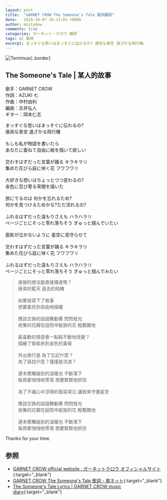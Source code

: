 ```yaml
---
layout: post
title:  "GARNET CROW The Someone's Tale 歌詞翻訳"
date:   2018-10-07 20:13:03 +0800
author: mistydew
comments: true
categories: ガーネット・クロウ 翻訳
tags: GC 歌詞
excerpt: まっすぐな思いはまっすぐに伝わるの? 唐突な青空 遠ざかる飛行機。
---
```

![Terminus](https://raw.githubusercontent.com/mistydew/gc2/master/cover/album/AL10_Terminus.jpg){:.border}

## The Someone's Tale | 某人的故事

歌手：GARNET CROW<br>
作詞：AZUKI 七<br>
作曲：中村由利<br>
編曲：古井弘人<br>
ギター：岡本仁志

<div class="lyric-original">
<p>
まっすぐな思いはまっすぐに伝わるの?<br>
唐突な青空 遠ざかる飛行機<br>
<br>
もしも私が物語を書いたら<br>
あなたに委ねて自由に絵を描いて欲しい<br>
<br>
交わすはずだった言葉が踊る キラキラリ<br>
集めた花びら庭に咲く花 フワフワリ<br>
<br>
大好きな想いはちょっとづつ変わるの?<br>
金色に忍び寄る宵闇を描いた<br>
<br>
旅にでるのは 何かを忘れるため?<br>
何かを見つけるためかな?ただ流れるの?<br>
<br>
ふれるはずだった温もりさえも ハラハラリ<br>
ページごとにそっと零れ落ちそう ぎゅっと掴んでいたい<br>
<br>
面影が泣かないように 星空に見守らせて<br>
<br>
交わすはずだった言葉が踊る キラキラリ<br>
集めた花びら庭に咲く花 フワフワリ<br>
<br>
ふれるはずだった温もりさえも ハラハラリ<br>
ページごとにそっと零れ落ちそう ぎゅっと掴んでみたい
</p>
</div>

<div class="lyric-translation">
<blockquote>
直接的想法能直接傳達嗎？<br>
唐突的藍天 遠去的飛機<br>
<br>
如果我寫下了故事<br>
想要委託你自由地描繪<br>
<br>
應該交換的話語舞動著 閃閃發光<br>
收集的花瓣在庭院中綻放的花 輕飄飄地<br>
<br>
最喜歡的情感會一點點不斷地改變？<br>
描繪了偷偷來到金色的黃昏<br>
<br>
外出旅行是 為了忘記什麼？<br>
為了尋找什麼？僅僅是流浪？<br>
<br>
連本應觸碰到的溫暖也 不斷落下<br>
每頁都悄悄地零落 想要緊緊地抓住<br>
<br>
為了不讓心中浮現的面容哭泣 讓我來守護星空<br>
<br>
應該交換的話語舞動著 閃閃發光<br>
收集的花瓣在庭院中綻放的花 輕飄飄地<br>
<br>
連本應觸碰到的溫暖也 不斷落下<br>
每頁都悄悄地零落 想要緊緊地抓住
</blockquote>
</div>

Thanks for your time.

## 参照

* [GARNET CROW official website : ガーネットクロウ オフィシャルサイト](http://www.garnetcrow.com){:target="_blank"}
* [GARNET CROW The Someone's Tale 歌詞 - 歌ネット](https://www.uta-net.com/song/143806){:target="_blank"}
* [The Someone's Tale Lyrics \| GARNET CROW music diary](https://mistydew.github.io/gc/lyrics/original/The%20Someone's%20Tale.html){:target="_blank"}
